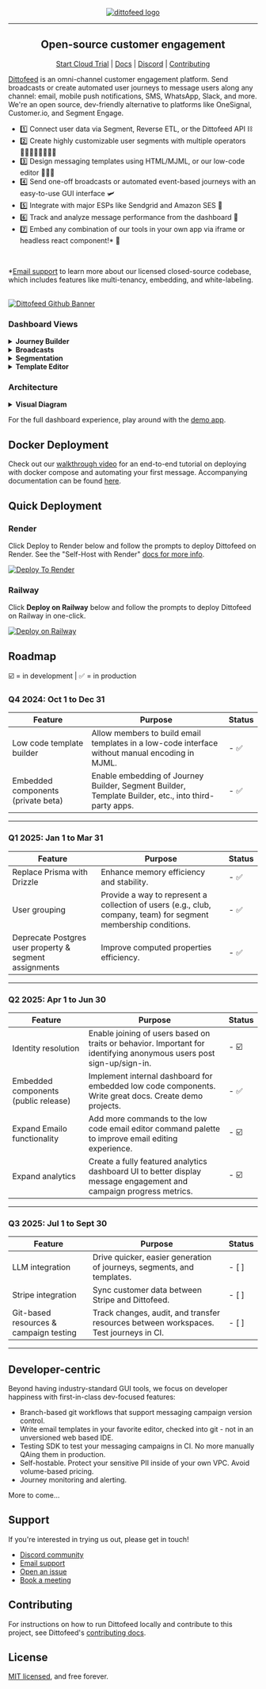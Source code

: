 <p align="center">
  <a href="https://dittofeed.com">
    <picture>
      <source media="(prefers-color-scheme: dark)" srcset="https://raw.githubusercontent.com/dittofeed/dittofeed/main/packages/docs/logo/dark.png">
      <img alt="dittofeed logo" src="https://raw.githubusercontent.com/dittofeed/dittofeed/main/packages/docs/logo/light.png">
    </picture>
  </a>
</p>

---

<h2 align="center">Open-source customer engagement</h3>

<p align="center">
  <a href="https://app.dittofeed.com/dashboard">Start Cloud Trial</a> | <a href="https://docs.dittofeed.com/introduction">Docs</a> | <a href="https://discord.gg/HajPkCG4Mm">Discord</a> | <a href="https://docs.dittofeed.com/contributing/running-locally">Contributing</a>
</p>

[Dittofeed](https://dittofeed.com) is an omni-channel customer engagement platform. Send broadcasts or create automated user journeys to message users along any channel: email, mobile push notifications, SMS, WhatsApp, Slack, and more. We're an open source, dev-friendly alternative to platforms like OneSignal, Customer.io, and Segment Engage.

- 1️⃣ Connect user data via Segment, Reverse ETL, or the Dittofeed API ⛓️
- 2️⃣ Create highly customizable user segments with multiple operators 🧍🏽‍♀️🧍🏻‍♂️🧍🏾
- 3️⃣ Design messaging templates using HTML/MJML, or our low-code editor 👨🏻‍🎨
- 4️⃣ Send one-off broadcasts or automated event-based journeys with an easy-to-use GUI interface 🛩️
- 5️⃣ Integrate with major ESPs like Sendgrid and Amazon SES 🏰
- 6️⃣ Track and analyze message performance from the dashboard 🎯
- 7️⃣ Embed any combination of our tools in your own app via iframe or headless react component!* 🤩

<br>

*[Email support](mailto:support@dittofeed.com) to learn more about our licensed closed-source codebase, which includes features like multi-tenancy, embedding, and white-labeling.

<br>

<a href="https://dittofeed.com/">
  <img src="https://storage.googleapis.com/dittofeed-public/dittofeed-github_banner_v2.png" alt="Dittofeed Github Banner" />
</a>

<br>

### Dashboard Views

<details>
  <summary><b>Journey Builder</b></summary>
  <img alt="Customer Journeys" src="https://storage.googleapis.com/dittofeed-public/journeys_v2.png">
</details>
<details>
  <summary><b>Broadcasts</b></summary>
  <img alt="Broadcast Flow" src="https://storage.googleapis.com/dittofeed-public/broadcasts_v2.png">
</details>
<details>
  <summary><b>Segmentation</b></summary>
  <img alt="User Segmentation" src="https://storage.googleapis.com/dittofeed-public/segments_v2.png">
</details>
<details>
  <summary><b>Template Editor</b></summary>
  <img alt="Message Templates" src="https://storage.googleapis.com/dittofeed-public/templates_v2.png">
</details>

### Architecture

<details>
  <summary><b>Visual Diagram</b></summary>
  <img alt="Architecture" src="https://storage.googleapis.com/dittofeed-public/Architecture%20Diagram_Dark.png">
</details>

For the full dashboard experience, play around with the [demo app](https://demo.dittofeed.com/dashboard).

## Docker Deployment

Check out our [walkthrough video](https://youtu.be/kZbDvVCylVg?si=Gt7xbcQ-_hk6fqKt) for an end-to-end tutorial on deploying with docker compose and automating your first message. Accompanying documentation can be found [here](https://docs.dittofeed.com/deployment/self-hosted/docker-compose).  

## Quick Deployment

### Render

Click Deploy to Render below and follow the prompts to deploy Dittofeed on Render. See the "Self-Host with Render" [docs for more info](https://docs.dittofeed.com/deployment/self-hosted/render).

<a href="https://render.com/deploy?repo=https://github.com/dittofeed/dittofeed" target="_blank" rel="nofollow"><img src="https://render.com/images/deploy-to-render-button.svg" alt="Deploy To Render"></a>

### Railway

Click **Deploy on Railway** below and follow the prompts to deploy Dittofeed on Railway in one-click.

[![Deploy on Railway](https://railway.com/button.svg)](https://railway.com/deploy/dittofeed-1)

## Roadmap

☑️ = in development | ✅ = in production


### Q4 2024: Oct 1 to Dec 31

| Feature                       | Purpose                                                                                                       | Status  |
|-------------------------------|---------------------------------------------------------------------------------------------------------------|---------|
| Low code template builder     | Allow members to build email templates in a low-code interface without manual encoding in MJML.               | - ✅  |
| Embedded components (private beta)  | Enable embedding of Journey Builder, Segment Builder, Template Builder, etc., into third-party apps.    | - ✅  |

---

### Q1 2025: Jan 1 to Mar 31

| Feature                      | Purpose                                                                                                         | Status  |
|------------------------------|-----------------------------------------------------------------------------------------------------------------|---------|
| Replace Prisma with Drizzle  | Enhance memory efficiency and stability.                                                                        | - ✅  |
| User grouping                | Provide a way to represent a collection of users (e.g., club, company, team) for segment membership conditions. | - ✅  |
| Deprecate Postgres user property & segment assignments  | Improve computed properties efficiency.                                              | - ✅  |

---

### Q2 2025: Apr 1 to Jun 30

| Feature                      | Purpose                                                                                                         | Status  |
|------------------------------|-----------------------------------------------------------------------------------------------------------------|---------|
| Identity resolution          | Enable joining of users based on traits or behavior. Important for identifying anonymous users post sign-up/sign-in. | - ☑️ |
| Embedded components (public release)  | Implement internal dashboard for embedded low code components. Write great docs. Create demo projects. | - ✅ |
| Expand Emailo functionality  | Add more commands to the low code email editor command palette to improve email editing experience.             | - ☑️ |
| Expand analytics | Create a fully featured analytics dashboard UI to better display message engagement and campaign progress metrics.          | - ☑️ |

---

### Q3 2025: Jul 1 to Sept 30

| Feature                      | Purpose                                                                                                         | Status  |
|------------------------------|-----------------------------------------------------------------------------------------------------------------|---------|
| LLM integration                        | Drive quicker, easier generation of journeys, segments, and templates.                                | - \[ ]  |
| Stripe integration                     | Sync customer data between Stripe and Dittofeed.                                                      | - \[ ]  |
| Git-based resources & campaign testing | Track changes, audit, and transfer resources between workspaces. Test journeys in CI.                 | - \[ ]  |

---

## Developer-centric

Beyond having industry-standard GUI tools, we focus on developer happiness with first-in-class dev-focused features:

- Branch-based git workflows that support messaging campaign version control.
- Write email templates in your favorite editor, checked into git - not in an unversioned web based IDE.
- Testing SDK to test your messaging campaigns in CI. No more manually QAing them in production.
- Self-hostable. Protect your sensitive PII inside of your own VPC. Avoid volume-based pricing.
- Journey monitoring and alerting.

More to come...

## Support

If you're interested in trying us out, please get in touch!

* [Discord community](https://discord.gg/HajPkCG4Mm)
* [Email support](mailto:support@dittofeed.com)
* [Open an issue](https://github.com/dittofeed/dittofeed/issues/new)
* [Book a meeting](https://calendly.com/d/zy7-8d5-jdq/dittofeed-demo-founders)

## Contributing

For instructions on how to run Dittofeed locally and contribute to this project, see Dittofeed's [contributing docs](https://docs.dittofeed.com/contributing/).

## License

[MIT licensed](/LICENSE), and free forever.
